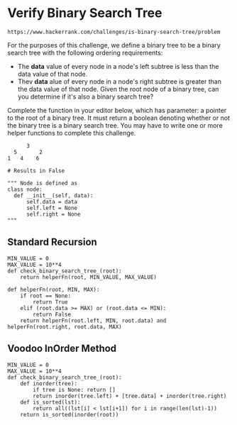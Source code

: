 # Verify Binary Search Tree
```
https://www.hackerrank.com/challenges/is-binary-search-tree/problem
```
For the purposes of this challenge, we define a binary tree to be a binary search tree with the following ordering requirements:
* The **data** value of every node in a node's left subtree is less than the data value of that node.
* Thev **data** alue of every node in a node's right subtree is greater than the data value of that node.
Given the root node of a binary tree, can you determine if it's also a binary search tree? 

Complete the function in your editor below, which has parameter: a pointer to the root of a binary tree. It must return a boolean denoting whether or not the binary tree is a binary search tree. You may have to write one or more helper functions to complete this challenge.

```
      3
  5       2
1   4    6

# Results in False
```


```
""" Node is defined as
class node:
  def __init__(self, data):
      self.data = data
      self.left = None
      self.right = None
"""
```


## Standard Recursion

```
MIN_VALUE = 0
MAX_VALUE = 10**4
def check_binary_search_tree_(root):
    return helperFn(root, MIN_VALUE, MAX_VALUE)

def helperFn(root, MIN, MAX):
    if root == None:
        return True
    elif (root.data >= MAX) or (root.data <= MIN):
        return False
    return helperFn(root.left, MIN, root.data) and helperFn(root.right, root.data, MAX)
```
## Voodoo InOrder Method
```
MIN_VALUE = 0
MAX_VALUE = 10**4
def check_binary_search_tree_(root):
    def inorder(tree):
        if tree is None: return []
        return inorder(tree.left) + [tree.data] + inorder(tree.right)
    def is_sorted(lst):
        return all((lst[i] < lst[i+1]) for i in range(len(lst)-1))
    return is_sorted(inorder(root))
```

